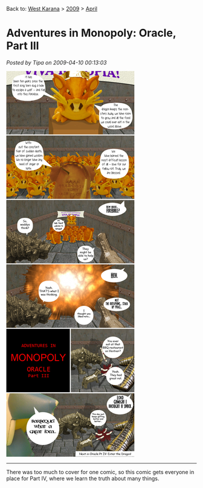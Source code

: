 Back to: [West Karana](/posts/westkarana.md) > [2009](/posts/2009/westkarana.md) > [April](./westkarana.md)
# Adventures in Monopoly: Oracle, Part III

*Posted by Tipa on 2009-04-10 00:13:03*

![aimoracle3](../../../uploads/2009/04/aimoracle3.jpg "aimoracle3")

---

There was too much to cover for one comic, so this comic gets everyone in place for Part IV, where we learn the truth about many things.
